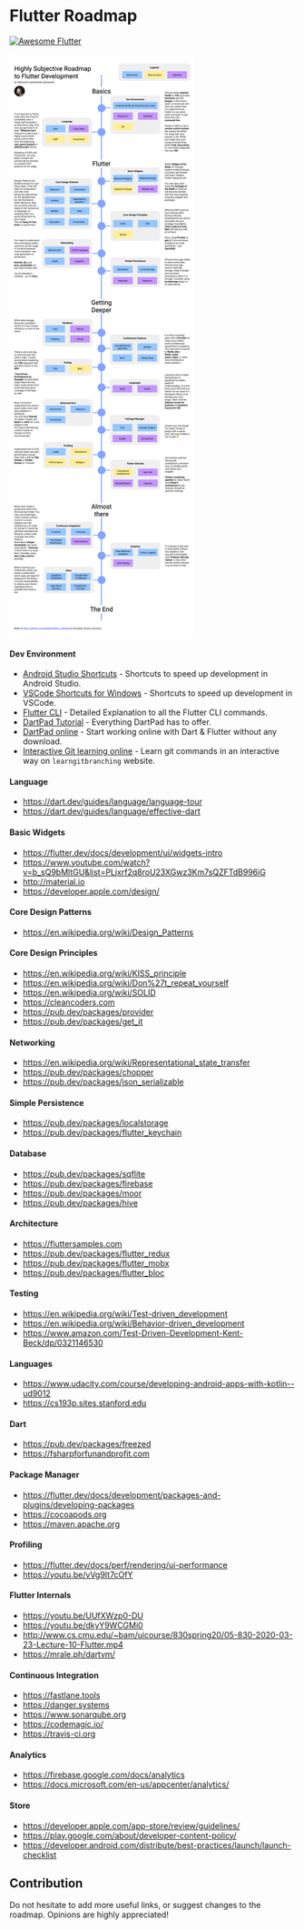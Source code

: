 # Flutter Roadmap <a href="https://github.com/Solido/awesome-flutter">
   <img alt="Awesome Flutter" src="https://img.shields.io/badge/Awesome-Flutter-blue.svg?longCache=true&style=flat-square" />
</a>

![roadmap](images/FlutterRoadmap.png)

#### Dev Environment
* [Android Studio Shortcuts](https://developer.android.com/studio/intro/keyboard-shortcuts) - Shortcuts to speed up development in Android Studio.
* [VSCode Shortcuts for Windows](https://code.visualstudio.com/shortcuts/keyboard-shortcuts-windows.pdf) - Shortcuts to speed up development in VSCode.
* [Flutter CLI](https://www.geeksforgeeks.org/flutter-important-cli-commands/) - Detailed Explanation to all the Flutter CLI commands.
* [DartPad Tutorial](https://dart.dev/resources/dartpad-best-practices) - Everything DartPad has to offer.
* [DartPad online](https://dartpad.dev/) - Start working online with Dart & Flutter without any download.
* [Interactive Git learning online](https://learngitbranching.js.org) - Learn git commands in an interactive way on `learngitbranching` website.

#### Language
* https://dart.dev/guides/language/language-tour
* https://dart.dev/guides/language/effective-dart

#### Basic Widgets
* https://flutter.dev/docs/development/ui/widgets-intro
* https://www.youtube.com/watch?v=b_sQ9bMltGU&list=PLjxrf2q8roU23XGwz3Km7sQZFTdB996iG
* http://material.io
* https://developer.apple.com/design/

#### Core Design Patterns
* https://en.wikipedia.org/wiki/Design_Patterns

#### Core Design Principles
* https://en.wikipedia.org/wiki/KISS_principle
* https://en.wikipedia.org/wiki/Don%27t_repeat_yourself
* https://en.wikipedia.org/wiki/SOLID
* https://cleancoders.com
* https://pub.dev/packages/provider
* https://pub.dev/packages/get_it

#### Networking
* https://en.wikipedia.org/wiki/Representational_state_transfer
* https://pub.dev/packages/chopper
* https://pub.dev/packages/json_serializable

#### Simple Persistence
* https://pub.dev/packages/localstorage
* https://pub.dev/packages/flutter_keychain

#### Database
* https://pub.dev/packages/sqflite
* https://pub.dev/packages/firebase
* https://pub.dev/packages/moor
* https://pub.dev/packages/hive

#### Architecture
* https://fluttersamples.com
* https://pub.dev/packages/flutter_redux
* https://pub.dev/packages/flutter_mobx
* https://pub.dev/packages/flutter_bloc

#### Testing
* https://en.wikipedia.org/wiki/Test-driven_development
* https://en.wikipedia.org/wiki/Behavior-driven_development
* https://www.amazon.com/Test-Driven-Development-Kent-Beck/dp/0321146530

#### Languages
* https://www.udacity.com/course/developing-android-apps-with-kotlin--ud9012
* https://cs193p.sites.stanford.edu

#### Dart
* https://pub.dev/packages/freezed
* https://fsharpforfunandprofit.com

#### Package Manager
* https://flutter.dev/docs/development/packages-and-plugins/developing-packages
* https://cocoapods.org
* https://maven.apache.org

#### Profiling
* https://flutter.dev/docs/perf/rendering/ui-performance
* https://youtu.be/vVg9It7cOfY

#### Flutter Internals
* https://youtu.be/UUfXWzp0-DU
* https://youtu.be/dkyY9WCGMi0
* http://www.cs.cmu.edu/~bam/uicourse/830spring20/05-830-2020-03-23-Lecture-10-Flutter.mp4
* https://mrale.ph/dartvm/

#### Continuous Integration
* https://fastlane.tools
* https://danger.systems
* https://www.sonarqube.org
* https://codemagic.io/
* https://travis-ci.org

#### Analytics
* https://firebase.google.com/docs/analytics
* https://docs.microsoft.com/en-us/appcenter/analytics/

#### Store
* https://developer.apple.com/app-store/review/guidelines/
* https://play.google.com/about/developer-content-policy/
* https://developer.android.com/distribute/best-practices/launch/launch-checklist

## Contribution
Do not hesitate to add more useful links, or suggest changes to the roadmap. Opinions are highly appreciated!
